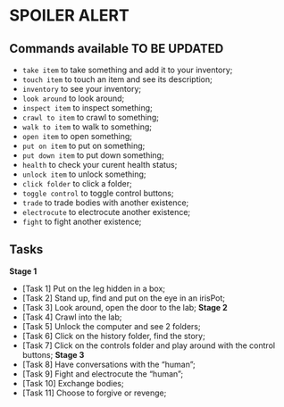 # SPOILER ALERT

## Commands available **TO BE UPDATED**
* `take item` to take something and add it to your inventory;
* `touch item` to touch an item and see its description;
* `inventory` to see your inventory; 
* `look around` to look around;
* `inspect item` to inspect something;
* `crawl to item` to crawl to something;
* `walk to item` to walk to something;
* `open item` to open something;
* `put on item` to put on something; 
* `put down item` to put down something;
* `health` to check your curent health status;
* `unlock item` to unlock something;
* `click folder` to click a folder; 
* `toggle control` to toggle control buttons;
* `trade` to trade bodies with another existence;
* `electrocute` to electrocute another existence;
* `fight` to fight another existence;

## Tasks
**Stage 1**
- [Task 1] Put on the leg hidden in a box;
- [Task 2] Stand up, find and put on the eye in an irisPot;
- [Task 3] Look around, open the door to the lab;
**Stage 2**
- [Task 4] Crawl into the lab;
- [Task 5] Unlock the computer and see 2 folders;
- [Task 6] Click on the history folder, find the story;
- [Task 7] Click on the controls folder and play around with the control buttons;
**Stage 3**
- [Task 8] Have conversations with the “human”;
- [Task 9] Fight and electrocute the “human”;
- [Task 10] Exchange bodies;
- [Task 11] Choose to forgive or revenge;
